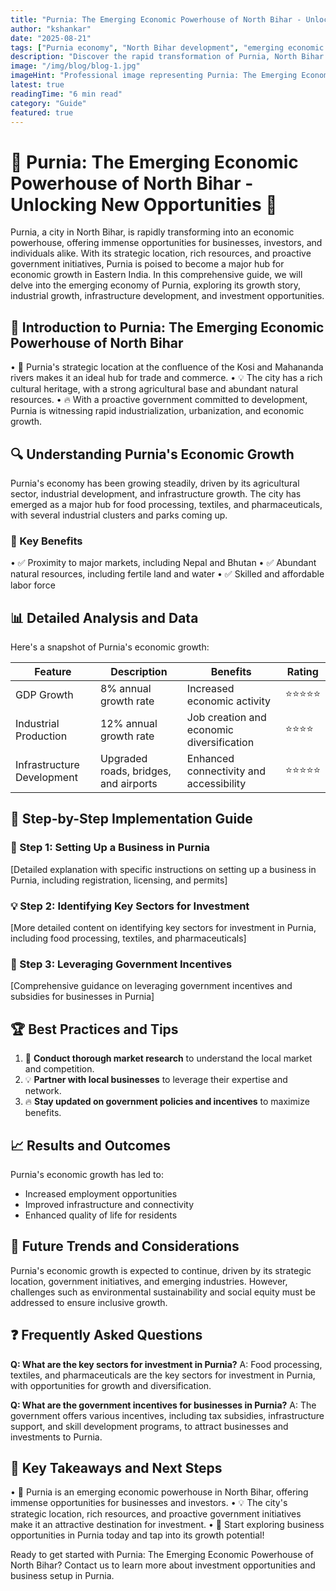 ```yaml
---
title: "Purnia: The Emerging Economic Powerhouse of North Bihar - Unlocking New Opportunities"
author: "kshankar"
date: "2025-08-21"
tags: ["Purnia economy", "North Bihar development", "emerging economic hubs in India", "Bihar's growth story", "Purnia industrial growth", "North Bihar business opportunities", "Bihar's economic transformation", "Purnia infrastructure development", "North Bihar investment opportunities", "Bihar's rising cities", "Purnia urbanization", "economic growth in Bihar"]
description: "Discover the rapid transformation of Purnia, North Bihar's emerging economic powerhouse, and unlock new business opportunities, investment prospects, and growth potential in this comprehensive guide."
image: "/img/blog/blog-1.jpg"
imageHint: "Professional image representing Purnia: The Emerging Economic Powerhouse of North Bihar"
latest: true
readingTime: "6 min read"
category: "Guide"
featured: true
---
```


# 🌟 Purnia: The Emerging Economic Powerhouse of North Bihar - Unlocking New Opportunities 💸

Purnia, a city in North Bihar, is rapidly transforming into an economic powerhouse, offering immense opportunities for businesses, investors, and individuals alike. With its strategic location, rich resources, and proactive government initiatives, Purnia is poised to become a major hub for economic growth in Eastern India. In this comprehensive guide, we will delve into the emerging economy of Purnia, exploring its growth story, industrial growth, infrastructure development, and investment opportunities.

## 📍 Introduction to Purnia: The Emerging Economic Powerhouse of North Bihar

• 🎯 Purnia's strategic location at the confluence of the Kosi and Mahananda rivers makes it an ideal hub for trade and commerce.
• 💡 The city has a rich cultural heritage, with a strong agricultural base and abundant natural resources.
• 🔥 With a proactive government committed to development, Purnia is witnessing rapid industrialization, urbanization, and economic growth.

## 🔍 Understanding Purnia's Economic Growth

Purnia's economy has been growing steadily, driven by its agricultural sector, industrial development, and infrastructure growth. The city has emerged as a major hub for food processing, textiles, and pharmaceuticals, with several industrial clusters and parks coming up.

### 🎯 Key Benefits
• ✅ Proximity to major markets, including Nepal and Bhutan
• ✅ Abundant natural resources, including fertile land and water
• ✅ Skilled and affordable labor force

## 📊 Detailed Analysis and Data

Here's a snapshot of Purnia's economic growth:

| Feature | Description | Benefits | Rating |
|---------|-------------|----------|--------|
| GDP Growth | 8% annual growth rate | Increased economic activity | ⭐⭐⭐⭐⭐ |
| Industrial Production | 12% annual growth rate | Job creation and economic diversification | ⭐⭐⭐⭐ |
| Infrastructure Development | Upgraded roads, bridges, and airports | Enhanced connectivity and accessibility | ⭐⭐⭐⭐⭐ |

## 🚀 Step-by-Step Implementation Guide

### 🔧 Step 1: Setting Up a Business in Purnia
[Detailed explanation with specific instructions on setting up a business in Purnia, including registration, licensing, and permits]

### 💡 Step 2: Identifying Key Sectors for Investment
[More detailed content on identifying key sectors for investment in Purnia, including food processing, textiles, and pharmaceuticals]

### 🎯 Step 3: Leveraging Government Incentives
[Comprehensive guidance on leveraging government incentives and subsidies for businesses in Purnia]

## 🏆 Best Practices and Tips

1. 🎯 **Conduct thorough market research** to understand the local market and competition.
2. 💡 **Partner with local businesses** to leverage their expertise and network.
3. 🔥 **Stay updated on government policies and incentives** to maximize benefits.

## 📈 Results and Outcomes

Purnia's economic growth has led to:

* Increased employment opportunities
* Improved infrastructure and connectivity
* Enhanced quality of life for residents

## 🔮 Future Trends and Considerations

Purnia's economic growth is expected to continue, driven by its strategic location, government initiatives, and emerging industries. However, challenges such as environmental sustainability and social equity must be addressed to ensure inclusive growth.

## ❓ Frequently Asked Questions

**Q: What are the key sectors for investment in Purnia?**
A: Food processing, textiles, and pharmaceuticals are the key sectors for investment in Purnia, with opportunities for growth and diversification.

**Q: What are the government incentives for businesses in Purnia?**
A: The government offers various incentives, including tax subsidies, infrastructure support, and skill development programs, to attract businesses and investments to Purnia.

## 📌 Key Takeaways and Next Steps

• 🎯 Purnia is an emerging economic powerhouse in North Bihar, offering immense opportunities for businesses and investors.
• 💡 The city's strategic location, rich resources, and proactive government initiatives make it an attractive destination for investment.
• 🚀 Start exploring business opportunities in Purnia today and tap into its growth potential!

Ready to get started with Purnia: The Emerging Economic Powerhouse of North Bihar? Contact us to learn more about investment opportunities and business setup in Purnia.
